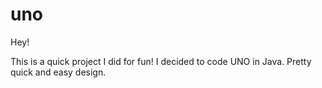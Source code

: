 # uno

Hey!

This is a quick project I did for fun! I decided to code UNO in Java. Pretty quick and easy design.
